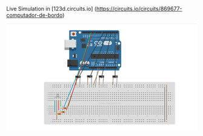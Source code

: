 Live Simulation in [123d.circuits.io] (https://circuits.io/circuits/869677-computador-de-bordo)

![car-board-computer](https://github.com/rafaeldmpacheco/car-board-computer/blob/master/car-board-computer.png)
